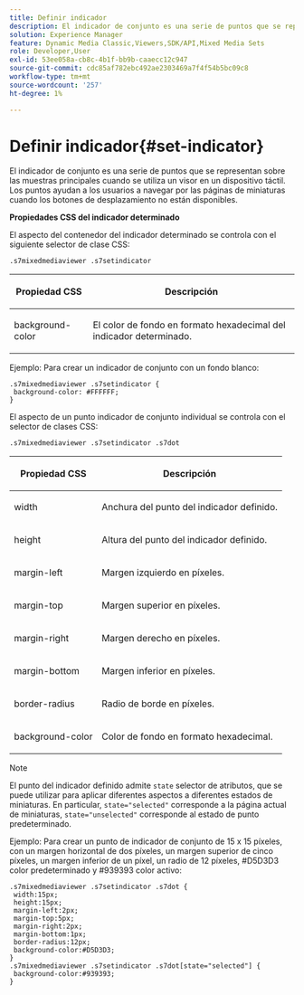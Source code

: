 ```yaml
---
title: Definir indicador
description: El indicador de conjunto es una serie de puntos que se representan sobre las muestras principales cuando se utiliza un visor en un dispositivo táctil. Los puntos ayudan a los usuarios a navegar por las páginas de miniaturas cuando los botones de desplazamiento no están disponibles.
solution: Experience Manager
feature: Dynamic Media Classic,Viewers,SDK/API,Mixed Media Sets
role: Developer,User
exl-id: 53ee058a-cb8c-4b1f-bb9b-caaecc12c947
source-git-commit: cdc85af782ebc492ae2303469a7f4f54b5bc09c8
workflow-type: tm+mt
source-wordcount: '257'
ht-degree: 1%

---
```


# Definir indicador{#set-indicator}

El indicador de conjunto es una serie de puntos que se representan sobre las muestras principales cuando se utiliza un visor en un dispositivo táctil. Los puntos ayudan a los usuarios a navegar por las páginas de miniaturas cuando los botones de desplazamiento no están disponibles.

<!--<a id="section_061E550C1C1D4DB2BD663A898895B38C"></a>-->

**Propiedades CSS del indicador determinado**

El aspecto del contenedor del indicador determinado se controla con el siguiente selector de clase CSS:

```
.s7mixedmediaviewer .s7setindicator
```

<table id="table_94EE3F5BBE4547C0B4943471CEE7EDE4"> 
 <thead> 
  <tr> 
   <th colname="col1" class="entry"> <p> Propiedad CSS </p> </th> 
   <th colname="col2" class="entry"> <p>Descripción </p> </th> 
  </tr> 
 </thead>
 <tbody> 
  <tr> 
   <td colname="col1"> <p> <span class="codeph"> background-color </span> </p> </td> 
   <td colname="col2"> <p>El color de fondo en formato hexadecimal del indicador determinado. </p> </td> 
  </tr> 
 </tbody> 
</table>

Ejemplo: Para crear un indicador de conjunto con un fondo blanco:

```
.s7mixedmediaviewer .s7setindicator { 
 background-color: #FFFFFF; 
}
```

El aspecto de un punto indicador de conjunto individual se controla con el selector de clases CSS:

`.s7mixedmediaviewer .s7setindicator .s7dot`

<table id="table_09B6E232FB94417392D101A7A653BE54"> 
 <thead> 
  <tr> 
   <th colname="col1" class="entry"> <p> Propiedad CSS </p> </th> 
   <th colname="col2" class="entry"> <p>Descripción </p> </th> 
  </tr> 
 </thead>
 <tbody> 
  <tr> 
   <td colname="col1"> <p> <span class="codeph"> width </span> </p> </td> 
   <td colname="col2"> <p>Anchura del punto del indicador definido. </p> </td> 
  </tr> 
  <tr> 
   <td colname="col1"> <p> <span class="codeph"> height </span> </p> </td> 
   <td colname="col2"> <p>Altura del punto del indicador definido. </p> </td> 
  </tr> 
  <tr> 
   <td colname="col1"> <p> <span class="codeph"> margin-left </span> </p> </td> 
   <td colname="col2"> <p>Margen izquierdo en píxeles. </p> </td> 
  </tr> 
  <tr> 
   <td colname="col1"> <p> <span class="codeph"> margin-top </span> </p> </td> 
   <td colname="col2"> <p>Margen superior en píxeles. </p> </td> 
  </tr> 
  <tr> 
   <td colname="col1"> <p> <span class="codeph"> margin-right </span> </p> </td> 
   <td colname="col2"> <p>Margen derecho en píxeles. </p> </td> 
  </tr> 
  <tr> 
   <td colname="col1"> <p> <span class="codeph"> margin-bottom </span> </p> </td> 
   <td colname="col2"> <p>Margen inferior en píxeles. </p> </td> 
  </tr> 
  <tr> 
   <td colname="col1"> <p> <span class="codeph"> border-radius </span> </p> </td> 
   <td colname="col2"> <p>Radio de borde en píxeles. </p> </td> 
  </tr> 
  <tr> 
   <td colname="col1"> <p> <span class="codeph"> background-color </span> </p> </td> 
   <td colname="col2"> <p>Color de fondo en formato hexadecimal. </p> </td> 
  </tr> 
 </tbody> 
</table>

>[!NOTE]
>
>El punto del indicador definido admite `state` selector de atributos, que se puede utilizar para aplicar diferentes aspectos a diferentes estados de miniaturas. En particular, `state="selected"` corresponde a la página actual de miniaturas, `state="unselected"` corresponde al estado de punto predeterminado.

Ejemplo: Para crear un punto de indicador de conjunto de 15 x 15 píxeles, con un margen horizontal de dos píxeles, un margen superior de cinco píxeles, un margen inferior de un píxel, un radio de 12 píxeles, #D5D3D3 color predeterminado y #939393 color activo:

```
.s7mixedmediaviewer .s7setindicator .s7dot { 
 width:15px; 
 height:15px; 
 margin-left:2px; 
 margin-top:5px; 
 margin-right:2px; 
 margin-bottom:1px; 
 border-radius:12px; 
 background-color:#D5D3D3;  
} 
.s7mixedmediaviewer .s7setindicator .s7dot[state="selected"] { 
 background-color:#939393;  
}
```

